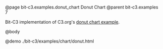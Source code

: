 @page bit-c3.examples.donut_chart Donut Chart
@parent bit-c3.examples 7

Bit-C3 implementation of C3.org's [donut chart example](http://c3js.org/samples/chart_donut.html).

@body

@demo ./bit-c3/examples/chart/donut.html